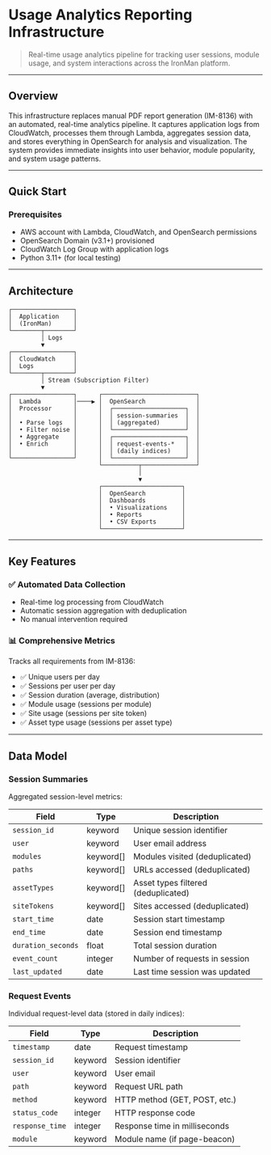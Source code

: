 # Usage Analytics Reporting Infrastructure

> Real-time usage analytics pipeline for tracking user sessions, module usage, and system interactions across the IronMan platform.

---

## Overview

This infrastructure replaces manual PDF report generation (IM-8136) with an automated, real-time analytics pipeline. It captures application logs from CloudWatch, processes them through Lambda, aggregates session data, and stores everything in OpenSearch for analysis and visualization. The system provides immediate insights into user behavior, module popularity, and system usage patterns.

---

## Quick Start

### Prerequisites
- AWS account with Lambda, CloudWatch, and OpenSearch permissions
- OpenSearch Domain (v3.1+) provisioned
- CloudWatch Log Group with application logs
- Python 3.11+ (for local testing)

---

## Architecture

```
┌─────────────────┐
│  Application    │
│  (IronMan)      │
└────────┬────────┘
         │ Logs
         ▼
┌─────────────────┐
│  CloudWatch     │
│  Logs           │
└────────┬────────┘
         │ Stream (Subscription Filter)
         ▼
┌─────────────────┐      ┌──────────────────────────┐
│  Lambda         │────▶ │  OpenSearch              │
│  Processor      │      │  ┌────────────────────┐  │
│                 │      │  │ session-summaries  │  │
│  • Parse logs   │      │  │ (aggregated)       │  │
│  • Filter noise │      │  └────────────────────┘  │
│  • Aggregate    │      │  ┌────────────────────┐  │
│  • Enrich       │      │  │ request-events-*   │  │
│                 │      │  │ (daily indices)    │  │
└─────────────────┘      │  └────────────────────┘  │
                         └──────────┬───────────────┘
                                    │
                                    ▼
                         ┌──────────────────────┐
                         │  OpenSearch          │
                         │  Dashboards          │
                         │  • Visualizations    │
                         │  • Reports           │
                         │  • CSV Exports       │
                         └──────────────────────┘
```

---

## Key Features

### ✅ Automated Data Collection
- Real-time log processing from CloudWatch
- Automatic session aggregation with deduplication
- No manual intervention required

### 📊 Comprehensive Metrics
Tracks all requirements from IM-8136:
- ✅ Unique users per day
- ✅ Sessions per user per day
- ✅ Session duration (average, distribution)
- ✅ Module usage (sessions per module)
- ✅ Site usage (sessions per site token)
- ✅ Asset type usage (sessions per asset type)

---

## Data Model

### Session Summaries
Aggregated session-level metrics:

| Field | Type | Description |
|-------|------|-------------|
| `session_id` | keyword | Unique session identifier |
| `user` | keyword | User email address |
| `modules` | keyword[] | Modules visited (deduplicated) |
| `paths` | keyword[] | URLs accessed (deduplicated) |
| `assetTypes` | keyword[] | Asset types filtered (deduplicated) |
| `siteTokens` | keyword[] | Sites accessed (deduplicated) |
| `start_time` | date | Session start timestamp |
| `end_time` | date | Session end timestamp |
| `duration_seconds` | float | Total session duration |
| `event_count` | integer | Number of requests in session |
| `last_updated` | date | Last time session was updated |

### Request Events
Individual request-level data (stored in daily indices):

| Field | Type | Description |
|-------|------|-------------|
| `timestamp` | date | Request timestamp |
| `session_id` | keyword | Session identifier |
| `user` | keyword | User email |
| `path` | keyword | Request URL path |
| `method` | keyword | HTTP method (GET, POST, etc.) |
| `status_code` | integer | HTTP response code |
| `response_time` | integer | Response time in milliseconds |
| `module` | keyword | Module name (if page-beacon) |
